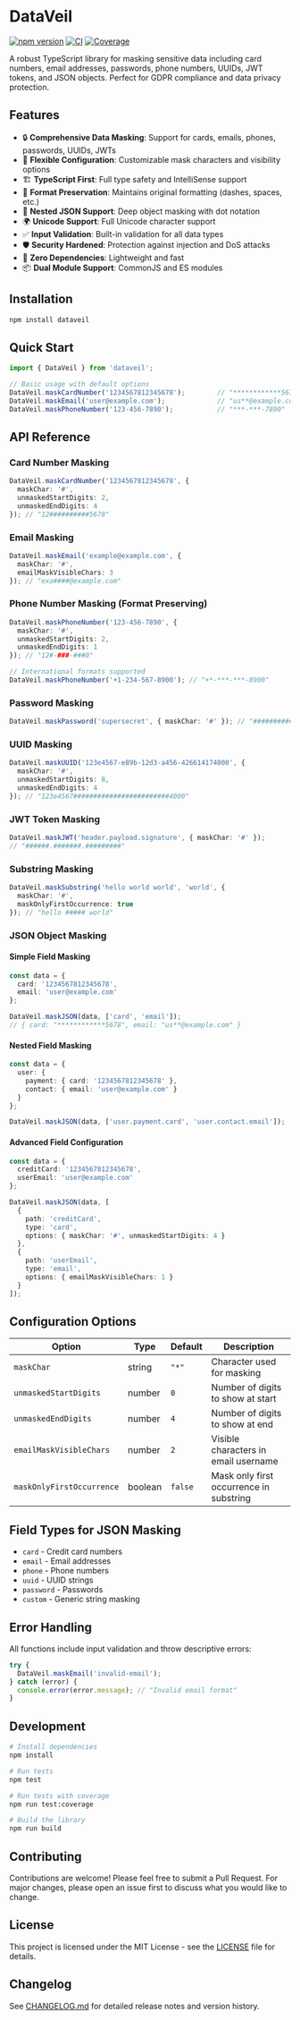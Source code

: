 # DataVeil

[![npm version](https://badge.fury.io/js/dataveil.svg)](https://badge.fury.io/js/dataveil)
[![CI](https://github.com/AmJaradat01/dataveil/workflows/CI/badge.svg)](https://github.com/AmJaradat01/dataveil/actions)
[![Coverage](https://img.shields.io/badge/coverage-82%25-brightgreen)](https://github.com/AmJaradat01/dataveil)

A robust TypeScript library for masking sensitive data including card numbers, email addresses, passwords, phone numbers, UUIDs, JWT tokens, and JSON objects. Perfect for GDPR compliance and data privacy protection.

## Features

- 🔒 **Comprehensive Data Masking**: Support for cards, emails, phones, passwords, UUIDs, JWTs
- 🎯 **Flexible Configuration**: Customizable mask characters and visibility options
- 🏗️ **TypeScript First**: Full type safety and IntelliSense support
- 📱 **Format Preservation**: Maintains original formatting (dashes, spaces, etc.)
- 🌳 **Nested JSON Support**: Deep object masking with dot notation
- 🌍 **Unicode Support**: Full Unicode character support
- ✅ **Input Validation**: Built-in validation for all data types
- 🛡️ **Security Hardened**: Protection against injection and DoS attacks
- 🚀 **Zero Dependencies**: Lightweight and fast
- 📦 **Dual Module Support**: CommonJS and ES modules

## Installation

```bash
npm install dataveil
```

## Quick Start

```typescript
import { DataVeil } from 'dataveil';

// Basic usage with default options
DataVeil.maskCardNumber('1234567812345678');        // "************5678"
DataVeil.maskEmail('user@example.com');             // "us**@example.com"
DataVeil.maskPhoneNumber('123-456-7890');           // "***-***-7890"
```

## API Reference

### Card Number Masking

```typescript
DataVeil.maskCardNumber('1234567812345678', {
  maskChar: '#',
  unmaskedStartDigits: 2,
  unmaskedEndDigits: 4
}); // "12##########5678"
```

### Email Masking

```typescript
DataVeil.maskEmail('example@example.com', {
  maskChar: '#',
  emailMaskVisibleChars: 3
}); // "exa####@example.com"
```

### Phone Number Masking (Format Preserving)

```typescript
DataVeil.maskPhoneNumber('123-456-7890', {
  maskChar: '#',
  unmaskedStartDigits: 2,
  unmaskedEndDigits: 1
}); // "12#-###-###0"

// International formats supported
DataVeil.maskPhoneNumber('+1-234-567-8900'); // "+*-***-***-8900"
```

### Password Masking

```typescript
DataVeil.maskPassword('supersecret', { maskChar: '#' }); // "###########"
```

### UUID Masking

```typescript
DataVeil.maskUUID('123e4567-e89b-12d3-a456-426614174000', {
  maskChar: '#',
  unmaskedStartDigits: 8,
  unmaskedEndDigits: 4
}); // "123e4567########################4000"
```

### JWT Token Masking

```typescript
DataVeil.maskJWT('header.payload.signature', { maskChar: '#' });
// "######.#######.#########"
```

### Substring Masking

```typescript
DataVeil.maskSubstring('hello world world', 'world', {
  maskChar: '#',
  maskOnlyFirstOccurrence: true
}); // "hello ##### world"
```

### JSON Object Masking

#### Simple Field Masking
```typescript
const data = {
  card: '1234567812345678',
  email: 'user@example.com'
};

DataVeil.maskJSON(data, ['card', 'email']);
// { card: "************5678", email: "us**@example.com" }
```

#### Nested Field Masking
```typescript
const data = {
  user: {
    payment: { card: '1234567812345678' },
    contact: { email: 'user@example.com' }
  }
};

DataVeil.maskJSON(data, ['user.payment.card', 'user.contact.email']);
```

#### Advanced Field Configuration
```typescript
const data = {
  creditCard: '1234567812345678',
  userEmail: 'user@example.com'
};

DataVeil.maskJSON(data, [
  {
    path: 'creditCard',
    type: 'card',
    options: { maskChar: '#', unmaskedStartDigits: 4 }
  },
  {
    path: 'userEmail',
    type: 'email',
    options: { emailMaskVisibleChars: 1 }
  }
]);
```

## Configuration Options

| Option | Type | Default | Description |
|--------|------|---------|-------------|
| `maskChar` | string | `"*"` | Character used for masking |
| `unmaskedStartDigits` | number | `0` | Number of digits to show at start |
| `unmaskedEndDigits` | number | `4` | Number of digits to show at end |
| `emailMaskVisibleChars` | number | `2` | Visible characters in email username |
| `maskOnlyFirstOccurrence` | boolean | `false` | Mask only first occurrence in substring |

## Field Types for JSON Masking

- `card` - Credit card numbers
- `email` - Email addresses
- `phone` - Phone numbers
- `uuid` - UUID strings
- `password` - Passwords
- `custom` - Generic string masking

## Error Handling

All functions include input validation and throw descriptive errors:

```typescript
try {
  DataVeil.maskEmail('invalid-email');
} catch (error) {
  console.error(error.message); // "Invalid email format"
}
```

## Development

```bash
# Install dependencies
npm install

# Run tests
npm test

# Run tests with coverage
npm run test:coverage

# Build the library
npm run build
```

## Contributing

Contributions are welcome! Please feel free to submit a Pull Request. For major changes, please open an issue first to discuss what you would like to change.

## License

This project is licensed under the MIT License - see the [LICENSE](LICENSE) file for details.

## Changelog

See [CHANGELOG.md](CHANGELOG.md) for detailed release notes and version history.
